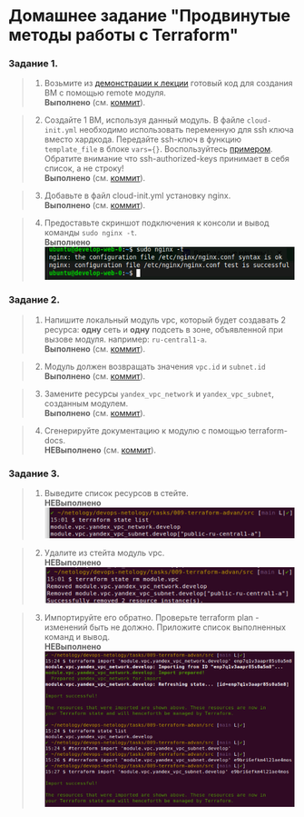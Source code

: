 # Домашнее задание "Продвинутые методы работы с Terraform"

### Задание 1.

> 1. Возьмите из [демонстрации к лекции](https://github.com/netology-code/ter-homeworks/tree/main/04/demonstration1) готовый код для создания ВМ с помощью remote модуля.  
**Выполнено** (см. [коммит](https://github.com/ipodovalov/devops-netology/commit/212888c)).

> 2. Создайте 1 ВМ, используя данный модуль. В файле `cloud-init.yml` необходимо использовать переменную для ssh ключа вместо хардкода. Передайте ssh-ключ в функцию `template_file` в блоке `vars={}`. Воспользуйтесь [примером](https://grantorchard.com/dynamic-cloudinit-content-with-terraform-file-templates/). Обратите внимание что ssh-authorized-keys принимает в себя список, а не строку!  
**Выполнено** (см. [коммит](https://github.com/ipodovalov/devops-netology/commit/454a7a2)).

> 3. Добавьте в файл cloud-init.yml установку nginx.  
**Выполнено** (см. [коммит](https://github.com/ipodovalov/devops-netology/commit/819497e)).

> 4. Предоставьте скриншот подключения к консоли и вывод команды `sudo nginx -t`.  
**Выполнено**   
![demo](./1.png)

### Задание 2.

> 1. Напишите локальный модуль vpc, который будет создавать 2 ресурса: **одну** сеть и **одну** подсеть в зоне, объявленной при вызове модуля. например: `ru-central1-a`.  
**Выполнено** (см. [коммит](https://github.com/ipodovalov/devops-netology/commit/7ecc2d4)).

> 2. Модуль должен возвращать значения `vpc.id` и `subnet.id`  
**Выполнено** (см. [коммит](https://github.com/ipodovalov/devops-netology/commit/4bbfe1e)).

> 3. Замените ресурсы `yandex_vpc_network` и `yandex_vpc_subnet`, созданным модулем.  
**Выполнено** (см. [коммит](https://github.com/ipodovalov/devops-netology/commit/c8c19d3)).

> 4. Сгенерируйте документацию к модулю с помощью terraform-docs.  
**НЕВыполнено** (см. [коммит](https://github.com/ipodovalov/devops-netology/commit/)).

### Задание 3.

> 1. Выведите список ресурсов в стейте.  
**НЕВыполнено**  
![demo](./2.png)

> 2. Удалите из стейта модуль vpc.  
**НЕВыполнено**  
![demo](./3.png)

> 3. Импортируйте его обратно. Проверьте terraform plan - изменений быть не должно. Приложите список выполненных команд и вывод.  
**НЕВыполнено**  
![demo](./4.png)
